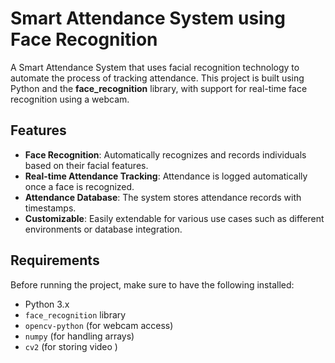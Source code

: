 # Smart Attendance System using Face Recognition

A Smart Attendance System that uses facial recognition technology to automate the process of tracking attendance. This project is built using Python and the **face_recognition** library, with support for real-time face recognition using a webcam.

## Features

- **Face Recognition**: Automatically recognizes and records individuals based on their facial features.
- **Real-time Attendance Tracking**: Attendance is logged automatically once a face is recognized.
- **Attendance Database**: The system stores attendance records with timestamps.
- **Customizable**: Easily extendable for various use cases such as different environments or database integration.

## Requirements

Before running the project, make sure to have the following installed:

- Python 3.x
- `face_recognition` library
- `opencv-python` (for webcam access)
- `numpy` (for handling arrays)
- `cv2` (for storing video )

